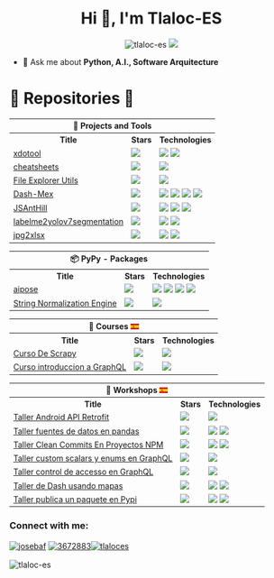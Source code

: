<style>
    table {
        width: 100%;
    }
</style>

<h1 align="center">Hi 👋, I'm Tlaloc-ES</h1>

<p align="center">
  <img src="https://komarev.com/ghpvc/?username=tlaloc-es&label=Profile%20views&color=0e75b6&style=flat" alt="tlaloc-es" /> 
  <a href="https://www.buymeacoffee.com/tlaloc"><img src="https://img.shields.io/badge/-buy_me_a%C2%A0coffee-gray?logo=buy-me-a-coffee"></img> </a>

</p>


- 💬 Ask me about **Python, A.I., Software Arquitecture**

<h1> 🚀 Repositories 🚀</h1>

<table  align="center" style="width=100%">
  <tr>
    <th colspan="3">🧰 Projects and Tools</th>
  </tr>
  <tr>
    <th>Title</th>
    <th>Stars</th>
    <th>Technologies</th>
  </tr>
  <tr>
    <td><a href="https://github.com/Tlaloc-Es/xdotool">xdotool</a></td>
    <td>
      <img src="https://img.shields.io/github/stars/Tlaloc-Es/xdotool?color=yellow&logoColor=black&style=flat-square"></img>
    </td>
    <td>
      <img src="https://img.shields.io/badge/Python-black?style=flat-square&logo=python"></img>
      <img src="https://img.shields.io/badge/GNU Bash-black?style=flat-square&logo=GNU Bash"></img>
    </td>
  </tr>
  <tr>
    <td><a href="https://github.com/Tlaloc-Es/cheatsheets">cheatsheets</a></td>
    <td>
      <img src="https://img.shields.io/github/stars/Tlaloc-Es/cheatsheets?color=yellow&logoColor=black&style=flat-square"></img>
    </td>
    <td>
      <img src="https://img.shields.io/badge/Python-black?style=flat-square&logo=python"></img>
    </td>
  </tr>
  <tr>
    <td><a href="https://github.com/Tlaloc-Es/file-explorer-utils">File Explorer Utils</a></td>
    <td>
      <img src="https://img.shields.io/github/stars/Tlaloc-Es/file-explorer-utils?color=yellow&logoColor=black&style=flat-square"></img>
    </td>
    <td>
      <img src="https://img.shields.io/badge/Python-black?style=flat-square&logo=python"></img>
    </td>
  </tr>
  <tr>
    <td><a href="https://github.com/Tlaloc-Es/Dash-Mex">Dash-Mex</a></td>
    <td>
      <img src="https://img.shields.io/github/stars/Tlaloc-Es/Dash-Mex?color=yellow&logoColor=black&style=flat-square"></img>
    </td>
    <td>
      <img src="https://img.shields.io/badge/Python-black?style=flat-square&logo=python"></img>
      <img src="https://img.shields.io/badge/Dash-black?style=flat-square&logo=Dash"></img>
      <img src="https://img.shields.io/badge/Pandas-black?style=flat-square&logo=Pandas"></img>
      <img src="https://img.shields.io/badge/Heroku-black?style=flat-square&logo=Heroku"></img>
    </td>
  </tr>
  <tr>
    <td><a href="https://github.com/Tlaloc-Es/JSAntHill">JSAntHill</a></td>
    <td>
      <img src="https://img.shields.io/github/stars/Tlaloc-Es/JSAntHill?color=yellow&logoColor=black&style=flat-square"></img>
    </td>
    <td>
      <img src="https://img.shields.io/badge/html5-black?style=flat-square&logo=html5"></img>
      <img src="https://img.shields.io/badge/Javascript-black?style=flat-square&logo=Javascript"></img>
      <img src="https://img.shields.io/badge/css3-black?style=flat-square&logo=css3"></img>
    </td>
  </tr>
  <tr>
    <td><a href="https://github.com/Tlaloc-Es/labelme2yolov7segmentation">labelme2yolov7segmentation</a></td>
    <td>
      <img src="https://img.shields.io/github/stars/Tlaloc-Es/labelme2yolov7segmentation?color=yellow&logoColor=black&style=flat-square"></img>
    </td>
    <td>
      <img src="https://img.shields.io/badge/Python-black?style=flat-square&logo=Python"></img>
      <href a="https://pypi.org/project/labelme2yolov7segmentation/"> <img src="https://img.shields.io/badge/PyPi-black?style=flat-square&logo=PyPi"></img> </a>
    </td>
  </tr>
  <tr>
    <td><a href="https://github.com/Tlaloc-Es/jpg2xlsx">jpg2xlsx</a></td>
    <td>
      <img src="https://img.shields.io/github/stars/Tlaloc-Es/jpg2xlsx?color=yellow&logoColor=black&style=flat-square"></img>
    </td>
    <td>
      <img src="https://img.shields.io/badge/Python-black?style=flat-square&logo=Python"></img>
      <img src="https://img.shields.io/badge/Microsoft Excel-black?style=flat-square&logo=Microsoft Excel"></img>
    </td>
  </tr>

  
</table>

<table  align="center">
  <tr>
    <th colspan="3">📦 PyPy - Packages</th>
  </tr>
  <tr>
    <th>Title</th>
    <th>Stars</th>
    <th>Technologies</th>
  </tr>
  <tr>
    <td><a href="https://github.com/Tlaloc-Es/aipose">aipose</a></td>
    <td>
      <img src="https://img.shields.io/github/stars/Tlaloc-Es/aipose?color=yellow&logoColor=black&style=flat-square"></img>
    </td>
    <td>
      <img src="https://img.shields.io/badge/Python-black?style=flat-square&logo=Python"></img>
      <img src="https://img.shields.io/badge/PyTorch-black?style=flat-square&logo=PyTorch"></img>
      <img src="https://img.shields.io/badge/OpenCV-black?style=flat-square&logo=OpenCV"></img>
      <href a="https://pypi.org/project/aipose/"> <img src="https://img.shields.io/badge/PyPi-black?style=flat-square&logo=PyPi"></img> </a>
    </td>
  </tr>
  <tr>
    <td>
      <a href="https://github.com/Tlaloc-Es/StringNormalizationEngine">String Normalization Engine</a></td>
    <td><img src="https://img.shields.io/github/stars/Tlaloc-Es/StringNormalizationEngine?color=yellow&logoColor=black&style=flat-square"></img></td>
    <td>
      <img src="https://img.shields.io/badge/Python-black?style=flat-square&logo=Python"></img>
    </td>
  </tr>
</table>

  <table  align="center">
  <tr>
    <th colspan="3">📑 Courses <img style="height:10px" src="https://raw.githubusercontent.com/linssen/country-flag-icons/master/images/svg/esp.svg"></th>
  </tr>
  <tr>
    <th>Title</th>
    <th>Stars</th>
    <th>Technologies</th>
  </tr>
  <tr>
    <td><a href="https://github.com/Tlaloc-Es/curso-scrapy">Curso De Scrapy</a></td>
    <td>
      <img src="https://img.shields.io/github/stars/Tlaloc-Es/curso-scrapy?color=yellow&logoColor=black&style=flat-square"></img>
    </td>
    <td>
      <img src="https://img.shields.io/badge/Python-black?style=flat-square&logo=Python"></img>
    </td>
  </tr>
  <tr>
    <td><a href="https://github.com/Tlaloc-Es/Curso-Introduccion-a-GraphQL">Curso introduccion a GraphQL</a></td>
    <td>
      <img src="https://img.shields.io/github/stars/Tlaloc-Es/Curso-Introduccion-a-GraphQL?color=yellow&logoColor=black&style=flat-square"></img>
    </td>
    <td>
      <img src="https://img.shields.io/badge/GraphQL-black?style=flat-square&logo=GraphQL"></img>
    </td>
  </tr>
</table>
<table align="center">
  <tr>
    <th colspan="3">📑 Workshops <img style="height:10px" src="https://raw.githubusercontent.com/linssen/country-flag-icons/master/images/svg/esp.svg"></th>
  </tr>
  <tr>
    <th>Title</th>
    <th>Stars</th>
    <th>Technologies</th>
  </tr>
  <tr>
    <td><a href="https://github.com/Tlaloc-Es/Taller-Android-API-Retrofit">Taller Android API Retrofit</a></td>
    <td>
        <img src="https://img.shields.io/github/stars/Tlaloc-Es/Taller-Android-API-Retrofit?color=yellow&logoColor=black&style=flat-square"></img>
    </td>
    <td>
      <img src="https://img.shields.io/badge/Android-black?style=flat-square&logo=Android"></img>
    </td>
  </tr>
  
  <tr>
    <td><a href="https://github.com/Tlaloc-Es/Taller-Fuentes-de-datos-en-pandas">Taller fuentes de datos en pandas</a></td>
    <td>
        <img src="https://img.shields.io/github/stars/Tlaloc-Es/Taller-Fuentes-de-datos-en-pandas?color=yellow&logoColor=black&style=flat-square"></img>
    </td>
    <td>
      <img src="https://img.shields.io/badge/Python-black?style=flat-square&logo=Python"></img>
      <img src="https://img.shields.io/badge/Pandas-black?style=flat-square&logo=Pandas"></img>
    </td>
  </tr>

  <tr>
    <td><a href="https://github.com/Tlaloc-Es/Taller-Clean-Commits-En-Proyectos-NPM">Taller Clean Commits En Proyectos NPM</a></td>
    <td>
        <img src="https://img.shields.io/github/stars/Tlaloc-Es/Taller-Clean-Commits-En-Proyectos-NPM?color=yellow&logoColor=black&style=flat-square"></img>
    </td>
    <td>
      <img src="https://img.shields.io/badge/node.js-black?style=flat-square&logo=node.js"></img>
      <img src="https://img.shields.io/badge/git-black?style=flat-square&logo=git"></img>
    </td>
  </tr>

  <tr>
    <td><a href="https://github.com/Tlaloc-Es/Taller-custom-scalars-y-enums-en-graphql">Taller custom scalars y enums en GraphQL</a></td>
    <td>
        <img src="https://img.shields.io/github/stars/Tlaloc-Es/Taller-custom-scalars-y-enums-en-graphql?color=yellow&logoColor=black&style=flat-square"></img>
    </td>
    <td>
      <img src="https://img.shields.io/badge/GraphQL-black?style=flat-square&logo=GraphQL"></img>
    </td>
  </tr>
  <tr>
    <td><a href="https://github.com/Tlaloc-Es/Taller-control-de-accesso-en-GraphQL">Taller control de accesso en GraphQL</a></td>
    <td>
      <img src="https://img.shields.io/github/stars/Tlaloc-Es/Taller-control-de-accesso-en-GraphQL?color=yellow&logoColor=black&style=flat-square"></img>
    </td>
    <td>
      <img src="https://img.shields.io/badge/GraphQL-black?style=flat-square&logo=GraphQL"></img>
    </td>
  </tr>
  <tr>
    <td><a href="https://github.com/Tlaloc-Es/Taller-dash-mapas">Taller de Dash usando mapas</a></td>
    <td>
      <img src="https://img.shields.io/github/stars/Tlaloc-Es/Taller-dash-mapas?color=yellow&logoColor=black&style=flat-square"></img>
    </td>
    <td>
      <img src="https://img.shields.io/badge/Python-black?style=flat-square&logo=Python"></img>
      <img src="https://img.shields.io/badge/Dash-black?style=flat-square&logo=Dash"></img>
    </td>
  </tr>
  <tr>
    <td><a href="https://github.com/Tlaloc-Es/Taller-publica-un-paquete-en-Pypi">Taller publica un paquete en Pypi</a></td>
    <td>
      <img src="https://img.shields.io/github/stars/Tlaloc-Es/Taller-publica-un-paquete-en-Pypi?color=yellow&logoColor=black&style=flat-square"></img>
    </td>
    <td>
      <img src="https://img.shields.io/badge/Python-black?style=flat-square&logo=Python"></img>
      <img src="https://img.shields.io/badge/PyPi-black?style=flat-square&logo=PyPi"></img>      
    </td>
  </tr>
</table>

<h3 align="left">Connect with me:</h3>
<p align="left">
<a href="https://linkedin.com/in/josebaf" target="blank"><img align="center" src="https://raw.githubusercontent.com/rahuldkjain/github-profile-readme-generator/master/src/images/icons/Social/linked-in-alt.svg" alt="josebaf" height="30" width="40" /></a>
<a href="https://stackoverflow.com/users/3672883" target="blank"><img align="center" src="https://raw.githubusercontent.com/rahuldkjain/github-profile-readme-generator/master/src/images/icons/Social/stack-overflow.svg" alt="3672883" height="30" width="40" /></a><a href="https://dev.to/tlaloces" target="blank"><img align="center" src="https://raw.githubusercontent.com/rahuldkjain/github-profile-readme-generator/master/src/images/icons/Social/devto.svg" alt="tlaloces" height="30" width="40" /></a>
</p>


<p><img align="center" src="https://github-readme-stats.vercel.app/api/top-langs?username=tlaloc-es&show_icons=true&locale=en&layout=compact" alt="tlaloc-es" /></p>

